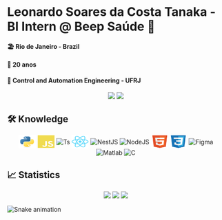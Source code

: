 # Leonardo Soares da Costa Tanaka - BI Intern @ Beep Saúde 👋
#### 🏖️ Rio de Janeiro - Brazil
#### 🔞 20 anos
#### 📜 Control and Automation Engineering - UFRJ

<div align="center" >
    <a href = "mailto:leonardo.tanaka@poli.ufrj.br"><img src="https://img.shields.io/badge/Gmail-D14836?style=for-the-badge&logo=gmail&logoColor=white" target="_blank"></a>
    <a href="https://www.linkedin.com/in/leonardo-sdct/" target="_blank"><img src="https://img.shields.io/badge/LinkedIn-0077B5?style=for-the-badge&logo=linkedin&logoColor=white" target="_blank"></a> 
</div>

## 🛠 Knowledge

<div align="center" marginTop="60px">
  <img align="center" alt="Python" height="30" width="40" src="https://raw.githubusercontent.com/devicons/devicon/master/icons/python/python-original.svg">
  <img align="center" alt="Js" height="30" width="40" src="https://raw.githubusercontent.com/devicons/devicon/master/icons/javascript/javascript-plain.svg">
  <img align="center" alt="Ts" height="30" width="40" src="https://cdn.jsdelivr.net/gh/devicons/devicon/icons/typescript/typescript-original.svg" />
  <img align="center" alt="React" height="30" width="40" src="https://raw.githubusercontent.com/devicons/devicon/master/icons/react/react-original.svg">
  <img align="center" alt="NestJS" height="30" width="40" src="https://cdn.jsdelivr.net/gh/devicons/devicon/icons/nestjs/nestjs-plain.svg" />
  <img align="center" alt="NodeJS" height="30" width="40" src="https://cdn.jsdelivr.net/gh/devicons/devicon/icons/nodejs/nodejs-original.svg" />
  <img align="center" alt="HTML" height="30" width="40" src="https://raw.githubusercontent.com/devicons/devicon/master/icons/html5/html5-original.svg">
  <img align="center" alt="CSS" height="30" width="40" src="https://raw.githubusercontent.com/devicons/devicon/master/icons/css3/css3-original.svg">
  <img align="center" alt="Figma" height="30" width="40" src="https://cdn.jsdelivr.net/gh/devicons/devicon/icons/figma/figma-original.svg" />
  <img align="center" alt="Matlab" height="30" width="40" src="https://cdn.jsdelivr.net/gh/devicons/devicon/icons/matlab/matlab-original.svg" />
  <img align="center" alt="C" height="30" width="40" src="https://cdn.jsdelivr.net/gh/devicons/devicon/icons/c/c-original.svg" />
</div> 

## 📈 Statistics
 <div align="center" >
   <img  height="180em" src="https://github-readme-stats-sigma-five.vercel.app/api?username=leotanaka4&show_icons=true&theme=tokyonight&include_all_commits=true&count_private=true&hide_border=true"/>
   <img height="180em" src="https://github-readme-streak-stats.herokuapp.com/?user=leotanaka4&hide_border=true&show_icons=true&locale=en&layout=compact&theme=tokyonight&line_height=0" />
 <img height="180em" src="https://github-readme-stats-sigma-five.vercel.app/api/top-langs/?username=leotanaka4&hide_border=true&&layout=compact&langs_count=7&theme=tokyonight"/>
 </div>

![Snake animation](https://github.com/leotanaka4/leotanaka4/blob/output/github-contribution-grid-snake.svg)
